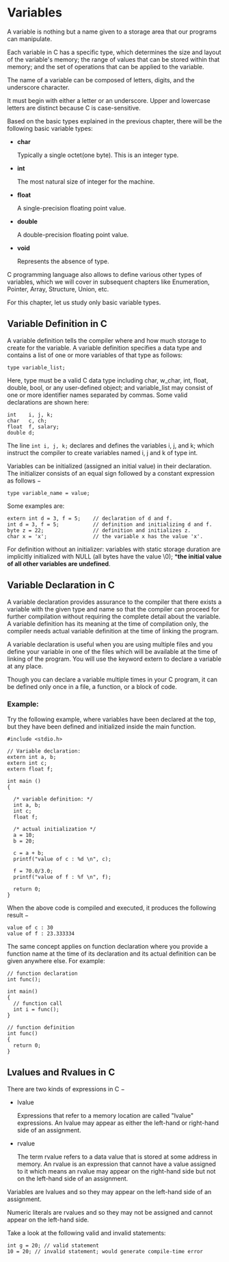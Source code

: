 # Variables

A variable is nothing but a name given to a storage area that our programs can manipulate. 

Each variable in C has a specific type, which determines the size and layout of the variable's memory; the range of 
values that can be stored within that memory; and the set of operations that can be applied to the variable.

The name of a variable can be composed of letters, digits, and the underscore character. 

It must begin with either a letter or an underscore. Upper and lowercase letters are distinct because C is 
case-sensitive. 

Based on the basic types explained in the previous chapter, there will be the following basic variable 
types:

- **char**

    Typically a single octet(one byte). This is an integer type.

- **int**

    The most natural size of integer for the machine.

- **float**

    A single-precision floating point value.

- **double**

    A double-precision floating point value.

- **void**

    Represents the absence of type.
    
C programming language also allows to define various other types of variables, which we will cover in subsequent 
chapters like Enumeration, Pointer, Array, Structure, Union, etc. 

For this chapter, let us study only basic variable types.

## Variable Definition in C

A variable definition tells the compiler where and how much storage to create for the variable. A variable definition 
specifies a data type and contains a list of one or more variables of that type as follows:

`type variable_list;`

Here, type must be a valid C data type including char, w_char, int, float, double, bool, or any user-defined object; 
and variable_list may consist of one or more identifier names separated by commas. Some valid declarations are shown 
here:

```
int    i, j, k;
char   c, ch;
float  f, salary;
double d;
```

The line `int i, j, k;` declares and defines the variables i, j, and k; which instruct the compiler to create 
variables named i, j and k of type int.

Variables can be initialized (assigned an initial value) in their declaration. The initializer consists of an equal 
sign followed by a constant expression as follows −

`type variable_name = value;`

Some examples are:
```
extern int d = 3, f = 5;    // declaration of d and f. 
int d = 3, f = 5;           // definition and initializing d and f. 
byte z = 22;                // definition and initializes z. 
char x = 'x';               // the variable x has the value 'x'.
```

For definition without an initializer: variables with static storage duration are implicitly initialized with NULL 
(all bytes have the value \0); ***the initial value of all other variables are undefined**.

## Variable Declaration in C

A variable declaration provides assurance to the compiler that there exists a variable with the given type and name so 
that the compiler can proceed for further compilation without requiring the complete detail about the variable. 
A variable definition has its meaning at the time of compilation only, the compiler needs actual variable definition at 
the time of linking the program.

A variable declaration is useful when you are using multiple files and you define your variable in one of the files 
which will be available at the time of linking of the program. You will use the keyword extern to declare a variable 
at any place. 

Though you can declare a variable multiple times in your C program, it can be defined only once in a file, a function, 
or a block of code.

### Example:

Try the following example, where variables have been declared at the top, but they have been defined and initialized 
inside the main function.

```
#include <stdio.h>

// Variable declaration:
extern int a, b;
extern int c;
extern float f;

int main () 
{

  /* variable definition: */
  int a, b;
  int c;
  float f;
 
  /* actual initialization */
  a = 10;
  b = 20;
  
  c = a + b;
  printf("value of c : %d \n", c);

  f = 70.0/3.0;
  printf("value of f : %f \n", f);
 
  return 0;
}
```

When the above code is compiled and executed, it produces the following result −

```
value of c : 30
value of f : 23.333334
```

The same concept applies on function declaration where you provide a function name at the time of its declaration and 
its actual definition can be given anywhere else. For example:

```
// function declaration
int func();

int main() 
{
  // function call
  int i = func();
}

// function definition
int func() 
{
  return 0;
}
```

## Lvalues and Rvalues in C

There are two kinds of expressions in C −

- lvalue
    
    Expressions that refer to a memory location are called "lvalue" expressions. An lvalue may appear as either the 
    left-hand or right-hand side of an assignment.

- rvalue

    The term rvalue refers to a data value that is stored at some address in memory. An rvalue is an expression that 
    cannot have a value assigned to it which means an rvalue may appear on the right-hand side but not on the left-hand 
    side of an assignment.

Variables are lvalues and so they may appear on the left-hand side of an assignment. 

Numeric literals are rvalues and so they may not be assigned and cannot appear on the left-hand side. 

Take a look at the following valid and invalid statements:

```
int g = 20; // valid statement
10 = 20; // invalid statement; would generate compile-time error
```
